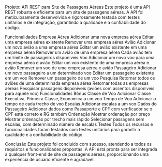 Projeto: API REST para Site de Passagens Aéreas
Este projeto é uma API REST robusta e eficiente para um site de passagens aéreas. A API foi meticulosamente desenvolvida e rigorosamente testada com testes unitários e de integração, garantindo a qualidade e a confiabilidade do código.

Funcionalidades
Empresa Aérea
Adicionar uma nova empresa aérea
Editar uma empresa aérea existente
Remover uma empresa aérea
Avião
Adicionar um novo avião a uma empresa aérea
Editar um avião existente em uma empresa aérea
Remover um avião de uma empresa aérea
Cada avião tem um limite de passageiros disponíveis
Voo
Adicionar um novo voo para uma empresa aérea e avião
Editar um voo existente de uma empresa aérea e avião
Remover um voo de uma empresa aérea e avião
Passageiro
Adicionar um novo passageiro a um determinado voo
Editar um passageiro existente em um voo
Remover um passageiro de um voo
Pesquisa
Retornar todos os aviões de uma determinada empresa aérea
Retornar todas as empresas aéreas
Pesquisar passagens disponíveis (aviões com assentos disponíveis para aquele voo)
Funcionalidades Bônus
Classe de Voo
Adicionar Classe Executiva, Primeira Classe, Economica a um voo
Tempo de Voo
Adicionar o tempo de cada trecho de voo
Escalas
Adicionar escalas a um voo
Dados do Passageiro
Adicionar dados como Passaporte e CPF com verificador se o CPF está correto e RG também
Ordenação
Mostrar ordenação por preço
Mostrar ordenação por trecho mais rápido
Selecionar passagens sem escalas, com determinado número de escalas
Testes
Todos os recursos e funcionalidades foram testados com testes unitários para garantir a qualidade e a confiabilidade do código.

Conclusão
Este projeto foi concluído com sucesso, atendendo a todos os requisitos e funcionalidades propostas. A API está pronta para ser integrada a qualquer front-end de site de passagens aéreas, proporcionando uma experiência de usuário eficiente e agradável.
